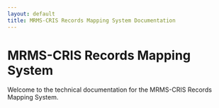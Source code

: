 ```yaml
---
layout: default
title: MRMS-CRIS Records Mapping System Documentation
---
```


# MRMS-CRIS Records Mapping System

Welcome to the technical documentation for the MRMS-CRIS Records Mapping System.

